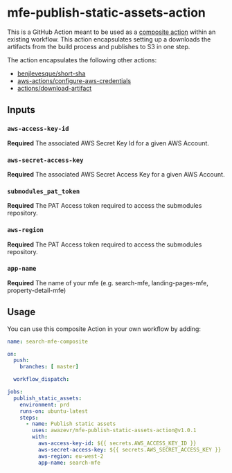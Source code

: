 # mfe-publish-static-assets-action
This is a GitHub Action meant to be used as a [composite action](https://docs.github.com/en/actions/creating-actions/creating-a-composite-action) within an existing workflow. This action encapsulates setting up a downloads the artifacts from the build process and publishes to S3 in one step. 

The action encapsulates the following other actions:

- [benjlevesque/short-sha](https://github.com/benjlevesque/short-sha)
- [aws-actions/configure-aws-credentials](https://github.com/aws-actions/configure-aws-credentials)
- [actions/download-artifact](https://github.com/actions/download-artifact)



## Inputs

### `aws-access-key-id`

**Required** The associated AWS Secret Key Id for a given AWS Account.

### `aws-secret-access-key`

**Required** The associated AWS Secret Access Key for a given AWS Account. 

### `submodules_pat_token`

**Required** The PAT Access token required to access the submodules repository.

### `aws-region`

**Required** The PAT Access token required to access the submodules repository.

### `app-name`

**Required** The name of your mfe (e.g. search-mfe, landing-pages-mfe, property-detail-mfe)


## Usage
You can use this composite Action in your own workflow by adding:

```yml
name: search-mfe-composite

on:
  push:
    branches: [ master]

  workflow_dispatch:

jobs:
  publish_static_assets:
    environment: prd
    runs-on: ubuntu-latest
    steps:
      - name: Publish static assets
        uses: awazevr/mfe-publish-static-assets-action@v1.0.1
        with:
          aws-access-key-id: ${{ secrets.AWS_ACCESS_KEY_ID }}
          aws-secret-access-key: ${{ secrets.AWS_SECRET_ACCESS_KEY }}
          aws-region: eu-west-2
          app-name: search-mfe

```

